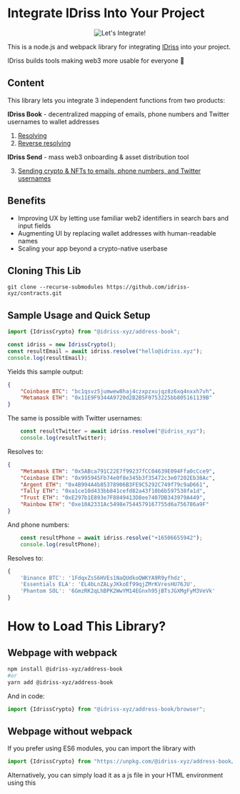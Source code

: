 # Integrate IDriss Into Your Project

<p align="center">
<img alt="Let's Integrate!" src="img/integrate_idriss.png"/>
</p>

This is a node.js and webpack library for integrating [IDriss](https://www.idriss.xyz/) into your project.

IDriss builds tools making web3 more usable for everyone 🤝

## Content

This library lets you integrate 3 independent functions from two products:

**IDriss Book** - decentralized mapping of emails, phone numbers and Twitter usernames to wallet addresses
1. [Resolving](#1-resolving)
2. [Reverse resolving](#2-reverse-resolving)

**IDriss Send** - mass web3 onboarding & asset distribution tool

3. [Sending crypto & NFTs to emails, phone numbers, and Twitter usernames](#3-sending-crypto--nfts-to-emails-phone-numbers-and-twitter-usernames)

## Benefits

- Improving UX by letting use familiar web2 identifiers in search bars and input fields
- Augmenting UI by replacing wallet addresses with human-readable names
- Scaling your app beyond a crypto-native userbase

## Cloning This Lib
```
git clone --recurse-submodules https://github.com/idriss-xyz/contracts.git
```

## Sample Usage and Quick Setup


```javascript
import {IdrissCrypto} from "@idriss-xyz/address-book";

const idriss = new IdrissCrypto();
const resultEmail = await idriss.resolve("hello@idriss.xyz");
console.log(resultEmail);
```

Yields this sample output:

```json
{
    "Coinbase BTC": "bc1qsvz5jumwew8haj4czxpzxujqz8z6xq4nxxh7vh",
    "Metamask ETH": "0x11E9F9344A9720d2B2B5F0753225bb805161139B"
}
```

The same is possible with Twitter usernames:

```javascript
    const resultTwitter = await idriss.resolve("@idriss_xyz");
    console.log(resultTwitter);
```
Resolves to: 
```json
{
    "Metamask ETH": "0x5ABca791C22E7f99237fCC04639E094Ffa0cCce9",
    "Coinbase ETH": "0x995945Fb74e0f8e345b3f35472c3e07202Eb38Ac",
    "Argent ETH": "0x4B994A4b85378906B3FE9C5292C749f79c9aD661",
    "Tally ETH": "0xa1ce10d433bb841cefd82a43f10b6b597538fa1d",
    "Trust ETH": "0xE297b1E893e7F8849413D8ee7407DB343979A449",
    "Rainbow ETH": "0xe10A2331Ac5498e7544579167755d6a756786a9F"
}
```

And phone numbers:

```javascript
    const resultPhone = await idriss.resolve("+16506655942");
    console.log(resultPhone);
```
Resolves to: 
```javascript
{
    'Binance BTC': '1FdqxZsS6HVEs1NaQUdkoQWKYA9R9yfhdz',
    'Essentials ELA': 'EL4bLnZALyJKkoEf99qjZMrKVresHU76JU',
    'Phantom SOL': '6GmzRK2qLhBPK2WwYM14EGnxh95jBTsJGXMgFyM3VeVk'
}
```
# How to Load This Library?
## Webpage with webpack
```bash
npm install @idriss-xyz/address-book
#or
yarn add @idriss-xyz/address-book
```

And in code:

```javascript
import {IdrissCrypto} from "@idriss-xyz/address-book/browser";
```
## Webpage without webpack
If you prefer using ES6 modules, you can import the library with
```js
import {IdrissCrypto} from "https://unpkg.com/@idriss-xyz/address-book/lib/bundle/modules.js"
```

Alternatively, you can simply load it as a js file in your HTML environment using this <script> tag:

```html
<script src="https://unpkg.com/@idriss-xyz/address-book/lib/bundle/global.js"></script>
```
then the objects are available as global variables under IdrissCrypto, for example
```js
let idriss = new IdrissCrypto.IdrissCrypto();
idriss.resolve(...)
```
## node.js
From cli:
```bash
npm install @idriss-xyz/address-book
#or
yarn add @idriss-xyz/address-book
```

And in code:

```javascript
//for nodejs using ES6 modules
import {IdrissCrypto} from "@idriss-xyz/address-book";

//for nodejs using commonJS
const {IdrissCrypto} = require("@idriss-xyz/address-book");
```

The library is designed both for es6 and cjs.

# Functions
## 1. Resolving

### Resolve emails, phone numbers, and Twitter usernames to wallet addresses.

*Class IdrissCrypto*

#### constructor
```typescript
type ResolveOptions = {
  coin?: string|null,
  network?: string|null,
}

constructor(polygonEndpoint: string = "https://polygon-rpc.com/")
```
Params:
* polygonEndpoint (string) - uri to connect with blockchain. If no endpoint is provided, the default is https://polygon-rpc.com/.

#### resolve
Use IDriss resolver:
```typescript
public async resolve(input: string, options:ResolveOptions = {}): Promise<{ [index: string]: string }>
```
And in code:
```javascript
const idriss = new IdrissCrypto();

const resultEmail = await idriss.resolve("hello@idriss.xyz");

console.log(resultEmail);
```

This yields this sample output:

```json
{
    "Coinbase BTC": "bc1qsvz5jumwew8haj4czxpzxujqz8z6xq4nxxh7vh",
    "Metamask ETH": "0x11E9F9344A9720d2B2B5F0753225bb805161139B"
}
```

Converts input string (e-mail address, phone number or Twitter handle) to wallets addresses. This method connects to IDriss' API server (only if translation of Twitter usernames to Twitter IDs necessary) and then to the endpoint defined in the constructor.

Params:
* input (string) - e-mail address, phone number (starting with (+) country code) or Twitter handle (starting with "@") together with optional secret word (only for email and phone number)
* options (ResolveOptions object) - optional parameters
    * coin (string) - for example "ETH"
        * currently supported coins: ETH, BNB, USDT, USDC, ELA, MATIC, BTC, SOL and one ERC20 wildcard
    * network (string) - for example "evm"
        * currently supported network types: evm (for evm compatible addresses across different networks), btc and sol
    * currently, this library is supporting the following combinations:
        * network: evm
            * coin: ETH, BNB, USDT, USDC, ELA, MATIC, ERC20
        * network: btc
            * coin: BTC, ELA
        * network: sol
            * coin: SOL
* supported networks and coins will be updated on a regular basis and are based on community initiatives. Any  wishes regarding supported combinations? Please join our [Discord](https://discord.gg/RJhJKamjw5) and let us know.

Returns:
Promise, that resolves to dictionary (object), in which keys are wallet tags, and values are these addresses (see example). In case nothing was found, promise will resolve to empty object. If unknown network or coin (or combination) was provided, error returns. Example: "message": "Network not found." If no option is provided, all possible combinations are resolved.

An example implementation in the user interface of a wallet:

<p style="text-align: center">
<img alt="UI Implementation Example" src="img/resolving_idriss.png"/>
</p>

## 2. Reverse Resolving

### Display emails, phone numbers, and Twitter usernames instead of wallet addresses.

Use reverseResolve:

```typescript
public async reverseResolve(input: string): Promise<string>
```
And in code:

```typescript

const obj = new IdrissCrypto()

const reverse = await obj.reverseResolve("0x5ABca791C22E7f99237fCC04639E094Ffa0cCce9")

console.log(reverse)

```
This resolves to: 
```javascript
"@idriss_xyz"
```

You can also call the smart contact directly:

```typescript
async function loadContractReverse(web3) {
    return await new web3.eth.Contract([{"inputs":[{"internalType":"address","name":"","type":"address"}],"name":"reverseIDriss","outputs":   [{"internalType":"string","name":"","type":"string"}],"stateMutability":"view","type":"function"}],
        "0x561f1b5145897A52A6E94E4dDD4a29Ea5dFF6f64"
    );
}

let reverseContract = await loadContractReverse(defaultWeb3);
reverse = await reverseContract.methods.reverseIDriss(address).call();
```

*Note: Calling the contract directly provides resolution to Twitter IDs. The IDs still must be translated to usernames using Twitter's API. Our library takes care of this translation automatically.*

An example of implementation in the user interface:

<p align="center">
<img alt="UI Implementation Example" src="img/reverse_resolving.png"/>
</p>

## 3. Sending crypto & NFTs to emails, phone numbers, and Twitter usernames

**Use transferToIDriss**

```typescript
public async transferToIDriss (
    beneficiary: string,
    walletType: Required<ResolveOptions>,
    asset: AssetLiability
): Promise<TransactionReceipt>
```
And in code:

```typescript

const idriss = new IdrissCrypto()

const transactionReceipt = await idriss.transferToIDriss(
    "hello@idriss.xyz",
    {
        network: "evm",
        coin: "MATIC",
        walletTag: "Metamask ETH"
    },
    {
        type: AssetType.ERC20,
        amount: 150,
        assetContractAddress: "0x995945Fb74e0f8e345b3f35472c3e07202Eb38Ac"
    })

console.log(transactionReceipt)

```
This resolves to SendToHashTransactionReceipt object, which gives info about the transaction that was performed.

**Use multitransferToIDriss**

```typescript
public async multitransferToIDriss(
    sendParams: SendToAnyoneParams[],
    transactionOptions: TransactionOptions = {}
):Promise<MultiSendToHashTransactionReceipt | TransactionReceipt>
```
And in code:

```typescript

const obj = new IdrissCrypto()

const transactionReceipt = await obj.multitransferToIDriss([
                {
                    beneficiary: testMail,
                    walletType: testWalletType,
                    asset: {
                        amount: amountToSend,
                        type: AssetType.ERC721,
                        assetContractAddress: mockNFTContract.address,
                        assetId: 11
                    }
                },
                {
                    beneficiary: testMail2,
                    walletType: testWalletType,
                    asset: {
                        amount: amountToSend,
                        type: AssetType.ERC721,
                        assetContractAddress: mockNFTContract.address,
                        assetId: 12
                    }
                },
            ])

console.log(transactionReceipt)

```
This resolves to MultiSendToHashTransactionReceipt object, which gives info about the transaction that was performed. 

## Testing
In order to run tests, please execute following commands:
```
yarn compileWeb3
yarn hardhat node
yarn testE2e
```

## Working Examples


* For functions (1) and (2), check our [browser extension](https://github.com/idriss-xyz/core).

## License

This project is licensed under [GPLv3](https://github.com/idriss-xyz/address-book/blob/master/LICENSE).
